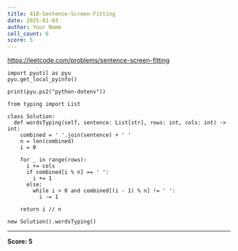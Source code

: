 ```yaml
---
title: 418-Sentence-Screen-Fitting
date: 2025-01-03
author: Your Name
cell_count: 6
score: 5
---
```


https://leetcode.com/problems/sentence-screen-fitting


```
import pyutil as pyu
pyu.get_local_pyinfo()
```


```
print(pyu.ps2("python-dotenv"))
```


```
from typing import List
```


```
class Solution:
  def wordsTyping(self, sentence: List[str], rows: int, cols: int) -> int:
    combined = ' '.join(sentence) + ' '
    n = len(combined)
    i = 0

    for _ in range(rows):
      i += cols
      if combined[i % n] == ' ':
        i += 1
      else:
        while i > 0 and combined[(i - 1) % n] != ' ':
          i -= 1

    return i // n
```


```
new Solution().wordsTyping()
```


---
**Score: 5**